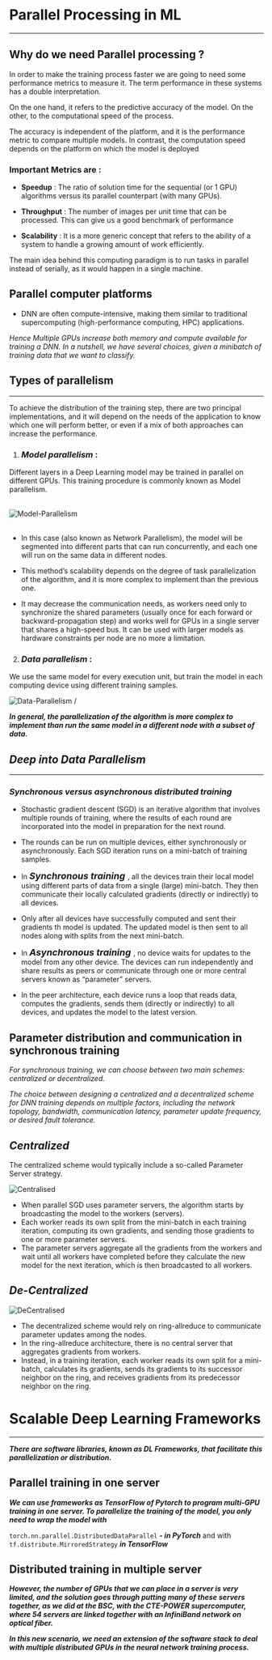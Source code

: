 # Parallel Processing in ML

---

## Why do we need Parallel processing ?

In order to make the training process faster we are going to need some performance metrics to measure it. The term performance in these systems has a double interpretation. 

On the one hand, it refers to the predictive accuracy of the model. On the other, to the computational speed of the process.

The accuracy is independent of the platform, and it is the performance metric to compare multiple models. In contrast, the computation speed depends on the platform on which the model is deployed

### Important Metrics are :

- **Speedup** :  The ratio of solution time for the sequential (or 1 GPU) algorithms versus its parallel counterpart (with many GPUs). 

- **Throughput** : The number of images per unit time that can be processed. This can give us a good benchmark of performance

- **Scalability** :  It is a more generic concept that refers to the ability of a system to handle a growing amount of work efficiently.


The main idea behind this computing paradigm is to run tasks in parallel instead of serially, as it would happen in a single machine.

## Parallel computer platforms
- DNN are often compute-intensive, making them similar to traditional supercomputing (high-performance computing, HPC) applications.

*Hence Multiple GPUs increase both memory and compute available for training a DNN. In a nutshell, we have several choices, given a minibatch of training data that we want to classify.*


## Types of parallelism
---
To achieve the distribution of the training step, there are two principal implementations, and it will depend on the needs of the application to know which one will perform better, or even if a mix of both approaches can increase the performance.


1. ### ***Model parallelism*** :
Different layers in a Deep Learning model may be trained in parallel on different GPUs. This training procedure is commonly known as Model parallelism.<br/><br/>


![Model-Parallelism](https://miro.medium.com/max/1036/1*ysnR6M7v_Mt_5mEI4JAIAQ.jpeg)
<br/><br/>
- In this case (also known as Network Parallelism), the model will be segmented into different parts that can run concurrently, and each one will run on the same data in different nodes. 

- This method’s scalability depends on the degree of task parallelization of the algorithm, and it is more complex to implement than the previous one. 

- It may decrease the communication needs, as workers need only to synchronize the shared parameters (usually once for each forward or backward-propagation step) and works well for GPUs in a single server that shares a high-speed bus. It can be used with larger models as hardware constraints per node are no more a limitation.

2. ### ***Data parallelism*** :
 We use the same model for every execution unit, but train the model in each computing device using different training samples.<br/>

![Data-Parallelism](https://miro.medium.com/max/401/1*Fk9LVHl9eoATot15eVXUsA.jpeg) /
<br/>

***In general, the parallelization of the algorithm is more complex to implement than run the same model in a different node with a subset of data.***

## ***Deep into Data Parallelism***
---

###  *Synchronous versus asynchronous distributed training*

- Stochastic gradient descent (SGD) is an iterative algorithm that involves multiple rounds of training, where the results of each round are incorporated into the model in preparation for the next round. 
- The rounds can be run on multiple devices, either synchronously or asynchronously.
Each SGD iteration runs on a mini-batch of training samples. 
- In  <font size = 4>***Synchronous training*** </font> , all the devices train their local model using different parts of data from a single (large) mini-batch. They then communicate their locally calculated gradients (directly or indirectly) to all devices. 
- Only after all devices have successfully computed and sent their gradients th model is updated. The updated model is then sent to all nodes along with splits from the next mini-batch.

- In <font size = 4>***Asynchronous training*** </font>, no device waits for updates to the model from any other device. The devices can run independently and share results as peers or communicate through one or more central servers known as “parameter” servers. 
- In the peer architecture, each device runs a loop that reads data, computes the gradients, sends them (directly or indirectly) to all devices, and updates the model to the latest version.

## Parameter distribution and communication in synchronous training

*For synchronous training, we can choose between two main schemes: centralized or decentralized.*

*The choice between designing a centralized and a decentralized scheme for DNN training depends on multiple factors, including the network topology, bandwidth, communication latency, parameter update frequency, or desired fault tolerance.*

## ***Centralized***
The centralized scheme would typically include a so-called Parameter Server strategy.

![Centralised](https://miro.medium.com/max/3000/1*7WfWLkeL7XJnua2IRymZiA.png)

- When parallel SGD uses parameter servers, the algorithm starts by broadcasting the model to the workers (servers). 
- Each worker reads its own split from the mini-batch in each training iteration, computing its own gradients, and sending those gradients to one or more parameter servers. 
- The parameter servers aggregate all the gradients from the workers and wait until all workers have completed before they calculate the new model for the next iteration, which is then broadcasted to all workers.

## ***De-Centralized***

![DeCentralised](https://miro.medium.com/max/3000/1*tSBqypuo2F4vSUHSOuDbfg.png)

- The decentralized scheme would rely on ring-allreduce to communicate parameter updates among the nodes. 
- In the ring-allreduce architecture, there is no central server that aggregates gradients from workers. 
- Instead, in a training iteration, each worker reads its own split for a mini-batch, calculates its gradients, sends its gradients to its successor neighbor on the ring, and receives gradients from its predecessor neighbor on the ring.


# Scalable Deep Learning Frameworks
 ---

***There are software libraries, known as DL Frameworks, that facilitate this parallelization or distribution.***

## Parallel training in one server

***We can use frameworks as TensorFlow of Pytorch to program multi-GPU training in one server. To parallelize the training of the model, you only need to wrap the model with***

``` torch.nn.parallel.DistributedDataParallel ``` ***- in PyTorch***
and with 
```tf.distribute.MirroredStrategy``` ***in TensorFlow***


##  Distributed training in multiple server
***However, the number of GPUs that we can place in a server is very limited, and the solution goes through putting many of these servers together, as we did at the BSC, with the CTE-POWER supercomputer, where 54 servers are linked together with an InfiniBand network on optical fiber.***

***In this new scenario, we need an extension of the software stack to deal with multiple distributed GPUs in the neural network training process.***
